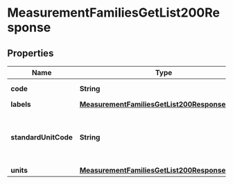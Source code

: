 

# MeasurementFamiliesGetList200Response


## Properties

| Name | Type | Description | Notes |
|------------ | ------------- | ------------- | -------------|
|**code** | **String** | Measurement family code |  |
|**labels** | [**MeasurementFamiliesGetList200ResponseLabels**](MeasurementFamiliesGetList200ResponseLabels.md) |  |  [optional] |
|**standardUnitCode** | **String** | Unit code used as the standard unit for this measurement family |  |
|**units** | [**MeasurementFamiliesGetList200ResponseUnits**](MeasurementFamiliesGetList200ResponseUnits.md) |  |  |



